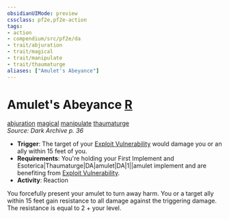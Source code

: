 ```yaml
---
obsidianUIMode: preview
cssclass: pf2e,pf2e-action
tags:
- action
- compendium/src/pf2e/da
- trait/abjuration
- trait/magical
- trait/manipulate
- trait/thaumaturge
aliases: ["Amulet's Abeyance"]
---
```

# Amulet's Abeyance [R](chapter-9-playing-the-game.md#Actions "Reaction")
[abjuration](abjuration.md "Abjuration School Trait")  [magical](magical.md "Magical Item Trait")  [manipulate](manipulate.md "Manipulate General Trait")  [thaumaturge](Reference/Rules/Traits/thaumaturge-da.md "Thaumaturge Class Trait")  
*Source: Dark Archive p. 36*  

- **Trigger**: The target of your [Exploit Vulnerability](exploit-vulnerability-da.md) would damage you or an ally within 15 feet of you.
- **Requirements**: You're holding your First Implement and Esoterica|Thaumaturge|DA|amulet|DA|1||amulet implement and are benefiting from [Exploit Vulnerability](exploit-vulnerability-da.md).
- **Activity**: Reaction

You forcefully present your amulet to turn away harm. You or a target ally within 15 feet gain resistance to all damage against the triggering damage. The resistance is equal to 2 + your level.